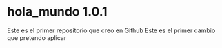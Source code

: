 # hola_mundo 1.0.1
Este es el primer repositorio que creo en Github
Este es el primer cambio que pretendo aplicar
